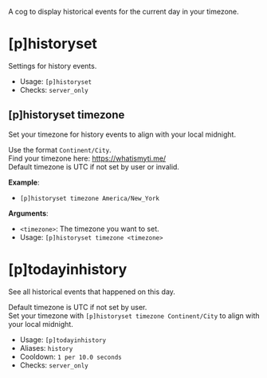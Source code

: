 A cog to display historical events for the current day in your timezone.

# [p]historyset
Settings for history events.<br/>
 - Usage: `[p]historyset`
 - Checks: `server_only`
## [p]historyset timezone
Set your timezone for history events to align with your local midnight.<br/>

Use the format `Continent/City`.<br/>
Find your timezone here: https://whatismyti.me/<br/>
Default timezone is UTC if not set by user or invalid.<br/>

**Example**:<br/>
- `[p]historyset timezone America/New_York`<br/>

**Arguments**:<br/>
- `<timezone>`: The timezone you want to set.<br/>
 - Usage: `[p]historyset timezone <timezone>`
# [p]todayinhistory
See all historical events that happened on this day.<br/>

Default timezone is UTC if not set by user.<br/>
Set your timezone with `[p]historyset timezone Continent/City` to align with your local midnight.<br/>
 - Usage: `[p]todayinhistory`
 - Aliases: `history`
 - Cooldown: `1 per 10.0 seconds`
 - Checks: `server_only`
